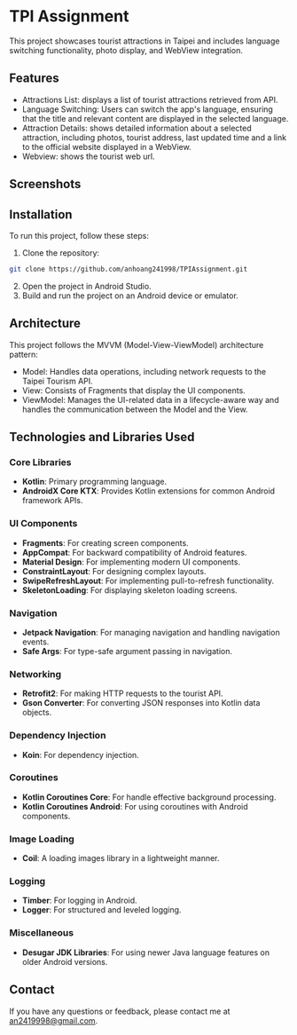 # TPI Assignment

This project showcases tourist attractions in Taipei and includes language switching functionality, photo display, and WebView integration.

## Features

- Attractions List: displays a list of tourist attractions retrieved from API.
- Language Switching: Users can switch the app's language, ensuring that the title and relevant content are displayed in the selected language.
- Attraction Details: shows detailed information about a selected attraction, including photos, tourist address, last updated time and a link to the official website displayed in a WebView.
- Webview: shows the tourist web url.

## Screenshots

## Installation

To run this project, follow these steps:

1. Clone the repository:

```bash
git clone https://github.com/anhoang241998/TPIAssignment.git
```

2. Open the project in Android Studio.
3. Build and run the project on an Android device or emulator.  

## Architecture

This project follows the MVVM (Model-View-ViewModel) architecture pattern:

- Model: Handles data operations, including network requests to the Taipei Tourism API.
- View: Consists of Fragments that display the UI components.
- ViewModel: Manages the UI-related data in a lifecycle-aware way and handles the communication between the Model and the View.

## Technologies and Libraries Used

### Core Libraries

- **Kotlin**: Primary programming language.
- **AndroidX Core KTX**: Provides Kotlin extensions for common Android framework APIs.

### UI Components

- **Fragments**: For creating screen components.
- **AppCompat**: For backward compatibility of Android features.
- **Material Design**: For implementing modern UI components.
- **ConstraintLayout**: For designing complex layouts.
- **SwipeRefreshLayout**: For implementing pull-to-refresh functionality.
- **SkeletonLoading**: For displaying skeleton loading screens.

### Navigation

- **Jetpack Navigation**: For managing navigation and handling navigation events.
- **Safe Args**: For type-safe argument passing in navigation.

### Networking

- **Retrofit2**: For making HTTP requests to the tourist API.
- **Gson Converter**: For converting JSON responses into Kotlin data objects.

### Dependency Injection

- **Koin**: For dependency injection.

### Coroutines

- **Kotlin Coroutines Core**: For handle effective background processing.
- **Kotlin Coroutines Android**: For using coroutines with Android components.

### Image Loading

- **Coil**: A loading images library in a lightweight manner.

### Logging

- **Timber**: For logging in Android.
- **Logger**: For structured and leveled logging.

### Miscellaneous

- **Desugar JDK Libraries**: For using newer Java language features on older Android versions.

## Contact

If you have any questions or feedback, please contact me at an2419998@gmail.com.
